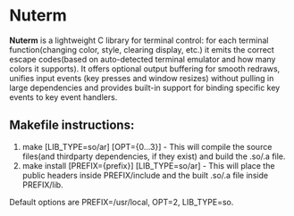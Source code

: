 # Nuterm

__Nuterm__ is a lightweight C library for terminal control: for each terminal function(changing color, style, clearing display, etc.) it emits the correct escape codes(based on auto-detected terminal emulator and how many colors it supports). It offers optional output buffering for smooth redraws, unifies input events (key presses and window resizes) without pulling in large dependencies and provides built-in support for binding specific
key events to key event handlers.

## Makefile instructions:

1. make \[LIB\_TYPE=so/ar\] \[OPT={0...3}\] - This will compile the source files(and thirdparty dependencies, if they exist) and build the .so/.a file.
2. make install \[PREFIX={prefix}\] \[LIB\_TYPE=so/ar\] - This will place the public headers inside PREFIX/include and the built .so/.a file inside PREFIX/lib.

Default options are PREFIX=/usr/local, OPT=2, LIB\_TYPE=so.

